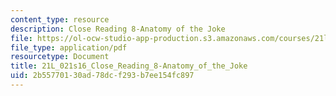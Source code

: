```yaml
---
content_type: resource
description: Close Reading 8-Anatomy of the Joke
file: https://ol-ocw-studio-app-production.s3.amazonaws.com/courses/21l-021-comedy-spring-2016/2b55770130ad78dcf293b7ee154fc897_21L_021s16_Close_Reading_8-Anatomy_of_the_Joke.pdf
file_type: application/pdf
resourcetype: Document
title: 21L_021s16_Close_Reading_8-Anatomy_of_the_Joke
uid: 2b557701-30ad-78dc-f293-b7ee154fc897
---
```

